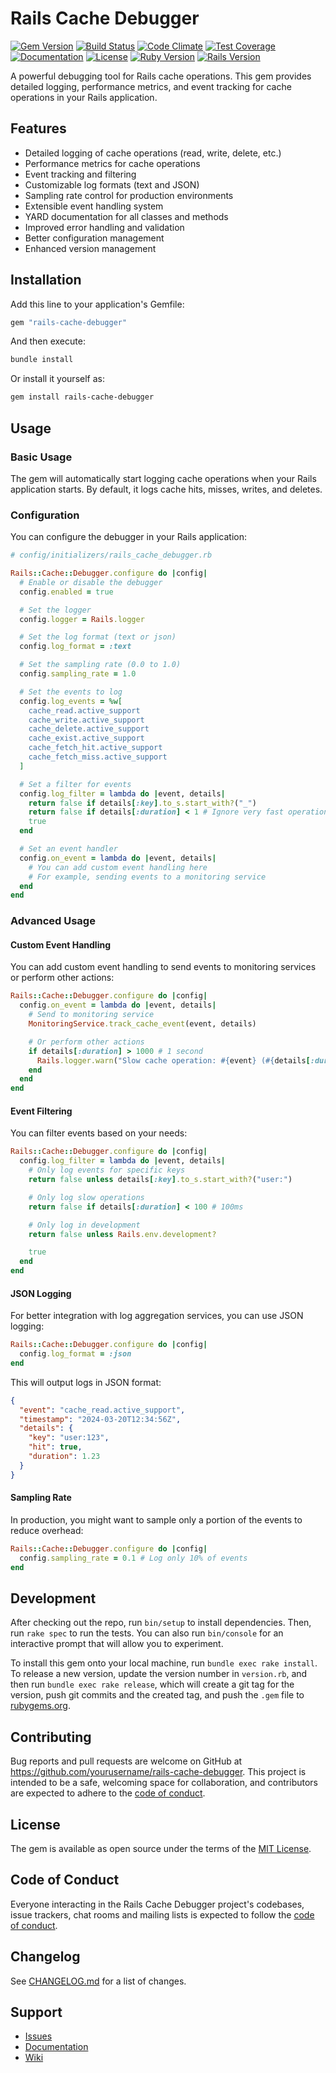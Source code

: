 # Rails Cache Debugger

[![Gem Version](https://badge.fury.io/rb/rails-cache-debugger.svg)](https://badge.fury.io/rb/rails-cache-debugger)
[![Build Status](https://github.com/yourusername/rails-cache-debugger/workflows/CI/badge.svg)](https://github.com/yourusername/rails-cache-debugger/actions)
[![Code Climate](https://codeclimate.com/github/yourusername/rails-cache-debugger/badges/gpa.svg)](https://codeclimate.com/github/yourusername/rails-cache-debugger)
[![Test Coverage](https://codeclimate.com/github/yourusername/rails-cache-debugger/badges/coverage.svg)](https://codeclimate.com/github/yourusername/rails-cache-debugger/coverage)
[![Documentation](https://img.shields.io/badge/docs-rubydoc.info-blue.svg)](https://rubydoc.info/gems/rails-cache-debugger)
[![License](https://img.shields.io/badge/license-MIT-green.svg)](https://github.com/yourusername/rails-cache-debugger/blob/main/LICENSE.txt)
[![Ruby Version](https://img.shields.io/badge/ruby-2.7%2B-red.svg)](https://www.ruby-lang.org/)
[![Rails Version](https://img.shields.io/badge/rails-6.0%2B-blue.svg)](https://rubyonrails.org/)

A powerful debugging tool for Rails cache operations. This gem provides detailed logging, performance metrics, and event tracking for cache operations in your Rails application.

## Features

- Detailed logging of cache operations (read, write, delete, etc.)
- Performance metrics for cache operations
- Event tracking and filtering
- Customizable log formats (text and JSON)
- Sampling rate control for production environments
- Extensible event handling system
- YARD documentation for all classes and methods
- Improved error handling and validation
- Better configuration management
- Enhanced version management

## Installation

Add this line to your application's Gemfile:

```ruby
gem "rails-cache-debugger"
```

And then execute:

```bash
bundle install
```

Or install it yourself as:

```bash
gem install rails-cache-debugger
```

## Usage

### Basic Usage

The gem will automatically start logging cache operations when your Rails application starts. By default, it logs cache hits, misses, writes, and deletes.

### Configuration

You can configure the debugger in your Rails application:

```ruby
# config/initializers/rails_cache_debugger.rb

Rails::Cache::Debugger.configure do |config|
  # Enable or disable the debugger
  config.enabled = true

  # Set the logger
  config.logger = Rails.logger

  # Set the log format (text or json)
  config.log_format = :text

  # Set the sampling rate (0.0 to 1.0)
  config.sampling_rate = 1.0

  # Set the events to log
  config.log_events = %w[
    cache_read.active_support
    cache_write.active_support
    cache_delete.active_support
    cache_exist.active_support
    cache_fetch_hit.active_support
    cache_fetch_miss.active_support
  ]

  # Set a filter for events
  config.log_filter = lambda do |event, details|
    return false if details[:key].to_s.start_with?("_")
    return false if details[:duration] < 1 # Ignore very fast operations
    true
  end

  # Set an event handler
  config.on_event = lambda do |event, details|
    # You can add custom event handling here
    # For example, sending events to a monitoring service
  end
end
```

### Advanced Usage

#### Custom Event Handling

You can add custom event handling to send events to monitoring services or perform other actions:

```ruby
Rails::Cache::Debugger.configure do |config|
  config.on_event = lambda do |event, details|
    # Send to monitoring service
    MonitoringService.track_cache_event(event, details)

    # Or perform other actions
    if details[:duration] > 1000 # 1 second
      Rails.logger.warn("Slow cache operation: #{event} (#{details[:duration]}ms)")
    end
  end
end
```

#### Event Filtering

You can filter events based on your needs:

```ruby
Rails::Cache::Debugger.configure do |config|
  config.log_filter = lambda do |event, details|
    # Only log events for specific keys
    return false unless details[:key].to_s.start_with?("user:")

    # Only log slow operations
    return false if details[:duration] < 100 # 100ms

    # Only log in development
    return false unless Rails.env.development?

    true
  end
end
```

#### JSON Logging

For better integration with log aggregation services, you can use JSON logging:

```ruby
Rails::Cache::Debugger.configure do |config|
  config.log_format = :json
end
```

This will output logs in JSON format:

```json
{
  "event": "cache_read.active_support",
  "timestamp": "2024-03-20T12:34:56Z",
  "details": {
    "key": "user:123",
    "hit": true,
    "duration": 1.23
  }
}
```

#### Sampling Rate

In production, you might want to sample only a portion of the events to reduce overhead:

```ruby
Rails::Cache::Debugger.configure do |config|
  config.sampling_rate = 0.1 # Log only 10% of events
end
```

## Development

After checking out the repo, run `bin/setup` to install dependencies. Then, run `rake spec` to run the tests. You can also run `bin/console` for an interactive prompt that will allow you to experiment.

To install this gem onto your local machine, run `bundle exec rake install`. To release a new version, update the version number in `version.rb`, and then run `bundle exec rake release`, which will create a git tag for the version, push git commits and the created tag, and push the `.gem` file to [rubygems.org](https://rubygems.org).

## Contributing

Bug reports and pull requests are welcome on GitHub at <https://github.com/yourusername/rails-cache-debugger>. This project is intended to be a safe, welcoming space for collaboration, and contributors are expected to adhere to the [code of conduct](https://github.com/yourusername/rails-cache-debugger/blob/main/CODE_OF_CONDUCT.md).

## License

The gem is available as open source under the terms of the [MIT License](https://opensource.org/licenses/MIT).

## Code of Conduct

Everyone interacting in the Rails Cache Debugger project's codebases, issue trackers, chat rooms and mailing lists is expected to follow the [code of conduct](https://github.com/yourusername/rails-cache-debugger/blob/main/CODE_OF_CONDUCT.md).

## Changelog

See [CHANGELOG.md](CHANGELOG.md) for a list of changes.

## Support

- [Issues](https://github.com/eduardowanderleyde/rails-cache-debugger/issues)
- [Documentation](https://rubydoc.info/gems/rails-cache-debugger)
- [Wiki](https://github.com/eduardowanderleyde/rails-cache-debugger/wiki)
